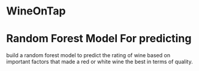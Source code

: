 # WineOnTap

# Random Forest Model For predicting 
build a random forest model to predict the rating of wine
based on important factors that made a red or white wine the best in terms of quality.
